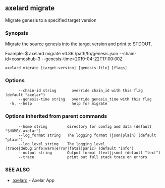 ## axelard migrate

Migrate genesis to a specified target version

### Synopsis

Migrate the source genesis into the target version and print to STDOUT.

Example:
$ axelard migrate v0.36 /path/to/genesis.json --chain-id=cosmoshub-3 --genesis-time=2019-04-22T17:00:00Z

```
axelard migrate [target-version] [genesis-file] [flags]
```

### Options

```
      --chain-id string       override chain_id with this flag (default "axelar")
      --genesis-time string   override genesis_time with this flag
  -h, --help                  help for migrate
```

### Options inherited from parent commands

```
      --home string         directory for config and data (default "$HOME/.axelar")
      --log_format string   The logging format (json|plain) (default "plain")
      --log_level string    The logging level (trace|debug|info|warn|error|fatal|panic) (default "info")
      --output string       Output format (text|json) (default "text")
      --trace               print out full stack trace on errors
```

### SEE ALSO

- [axelard](axelard.md) - Axelar App
